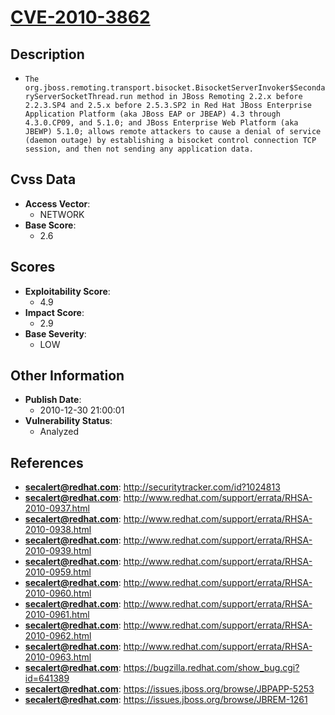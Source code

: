 
# [CVE-2010-3862](http://securitytracker.com/id?1024813)

## Description

- `The org.jboss.remoting.transport.bisocket.BisocketServerInvoker$SecondaryServerSocketThread.run method in JBoss Remoting 2.2.x before 2.2.3.SP4 and 2.5.x before 2.5.3.SP2 in Red Hat JBoss Enterprise Application Platform (aka JBoss EAP or JBEAP) 4.3 through 4.3.0.CP09, and 5.1.0; and JBoss Enterprise Web Platform (aka JBEWP) 5.1.0; allows remote attackers to cause a denial of service (daemon outage) by establishing a bisocket control connection TCP session, and then not sending any application data.`

## Cvss Data

- **Access Vector**:
  - NETWORK
- **Base Score**:
  - 2.6

## Scores

- **Exploitability Score**:
  - 4.9
- **Impact Score**:
  - 2.9
- **Base Severity**:
  - LOW

## Other Information

- **Publish Date**:
  - 2010-12-30 21:00:01
- **Vulnerability Status**:
  - Analyzed

## References

- **secalert@redhat.com**: http://securitytracker.com/id?1024813
- **secalert@redhat.com**: http://www.redhat.com/support/errata/RHSA-2010-0937.html
- **secalert@redhat.com**: http://www.redhat.com/support/errata/RHSA-2010-0938.html
- **secalert@redhat.com**: http://www.redhat.com/support/errata/RHSA-2010-0939.html
- **secalert@redhat.com**: http://www.redhat.com/support/errata/RHSA-2010-0959.html
- **secalert@redhat.com**: http://www.redhat.com/support/errata/RHSA-2010-0960.html
- **secalert@redhat.com**: http://www.redhat.com/support/errata/RHSA-2010-0961.html
- **secalert@redhat.com**: http://www.redhat.com/support/errata/RHSA-2010-0962.html
- **secalert@redhat.com**: http://www.redhat.com/support/errata/RHSA-2010-0963.html
- **secalert@redhat.com**: https://bugzilla.redhat.com/show_bug.cgi?id=641389
- **secalert@redhat.com**: https://issues.jboss.org/browse/JBPAPP-5253
- **secalert@redhat.com**: https://issues.jboss.org/browse/JBREM-1261
